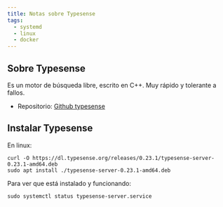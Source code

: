 ```yaml
---
title: Notas sobre Typesense
tags:
  - systemd
  - linux
  - docker
---
```


## Sobre Typesense

Es un motor de búsqueda libre, escrito en C++. Muy rápido y tolerante a fallos.

- Repositorio: [Github typesense](https://github.com/typesense/typesense)

## Instalar Typesense

En linux:

```shell
curl -O https://dl.typesense.org/releases/0.23.1/typesense-server-0.23.1-amd64.deb
sudo apt install ./typesense-server-0.23.1-amd64.deb
```

Para ver que está instalado y funcionando:

```shell
sudo systemctl status typesense-server.service
```

